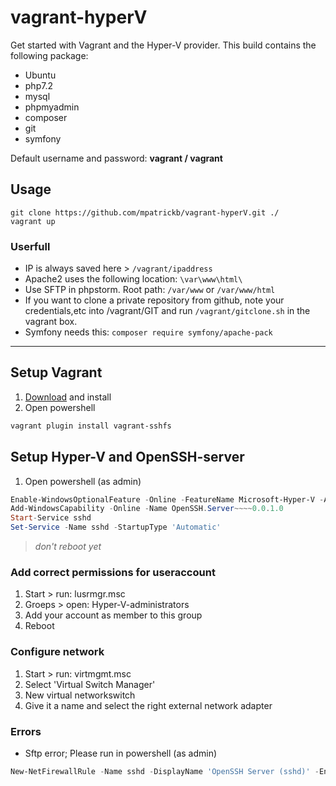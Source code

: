 # vagrant-hyperV

Get started with Vagrant and the Hyper-V provider. This build contains the following package:
- Ubuntu
- php7.2
- mysql
- phpmyadmin
- composer
- git
- symfony

Default username and password:
**vagrant / vagrant**

## Usage
```Shell
git clone https://github.com/mpatrickb/vagrant-hyperV.git ./
vagrant up
```


### Userfull
- IP is always saved here > ```/vagrant/ipaddress```
- Apache2 uses the following location: ```\var\www\html\```
- Use SFTP in phpstorm. Root path: ```/var/www``` or ```/var/www/html```
- If you want to clone a private repository from github, note your credentials,etc into /vagrant/GIT and run ```/vagrant/gitclone.sh``` in the vagrant box.
- Symfony needs this: ```composer require symfony/apache-pack```

---

## Setup Vagrant
1) [Download](https://www.vagrantup.com/downloads.html) and install 
2) Open powershell
```PowerShell
vagrant plugin install vagrant-sshfs
```

## Setup Hyper-V and OpenSSH-server

1) Open powershell (as admin)
```PowerShell
Enable-WindowsOptionalFeature -Online -FeatureName Microsoft-Hyper-V -All
Add-WindowsCapability -Online -Name OpenSSH.Server~~~~0.0.1.0
Start-Service sshd
Set-Service -Name sshd -StartupType 'Automatic'
```
> *don't reboot yet*

### Add correct permissions for useraccount
1) Start > run: lusrmgr.msc
2) Groeps > open: Hyper-V-administrators
3) Add your account as member to this group
4) Reboot

### Configure network
1) Start > run: virtmgmt.msc
2) Select 'Virtual Switch Manager'
3) New virtual networkswitch
4) Give it a name and select the right external network adapter

### Errors
- Sftp error; Please run in powershell (as admin)
```PowerShell
New-NetFirewallRule -Name sshd -DisplayName 'OpenSSH Server (sshd)' -Enabled True -Direction Inbound -Protocol TCP -Action Allow -LocalPort 22
```
